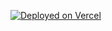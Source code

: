 [![Deployed on Vercel](https://img.shields.io/badge/Deployed%20on-Vercel-black?style=for-the-badge&logo=vercel)](https://ddd-t7af-gummadidalavenky22211-9550s-projects.vercel.app/)
